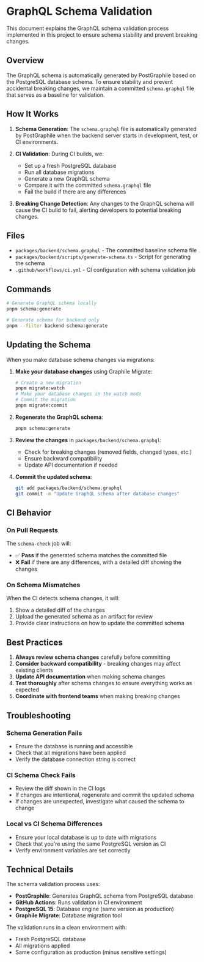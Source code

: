 # GraphQL Schema Validation

This document explains the GraphQL schema validation process implemented in this
project to ensure schema stability and prevent breaking changes.

## Overview

The GraphQL schema is automatically generated by PostGraphile based on the
PostgreSQL database schema. To ensure stability and prevent accidental breaking
changes, we maintain a committed `schema.graphql` file that serves as a baseline
for validation.

## How It Works

1. **Schema Generation**: The `schema.graphql` file is automatically generated
   by PostGraphile when the backend server starts in development, test, or CI
   environments.

2. **CI Validation**: During CI builds, we:

   - Set up a fresh PostgreSQL database
   - Run all database migrations
   - Generate a new GraphQL schema
   - Compare it with the committed `schema.graphql` file
   - Fail the build if there are any differences

3. **Breaking Change Detection**: Any changes to the GraphQL schema will cause
   the CI build to fail, alerting developers to potential breaking changes.

## Files

- `packages/backend/schema.graphql` - The committed baseline schema file
- `packages/backend/scripts/generate-schema.ts` - Script for generating the
  schema
- `.github/workflows/ci.yml` - CI configuration with schema validation job

## Commands

```bash
# Generate GraphQL schema locally
pnpm schema:generate

# Generate schema for backend only
pnpm --filter backend schema:generate
```

## Updating the Schema

When you make database schema changes via migrations:

1. **Make your database changes** using Graphile Migrate:

   ```bash
   # Create a new migration
   pnpm migrate:watch
   # Make your database changes in the watch mode
   # Commit the migration
   pnpm migrate:commit
   ```

2. **Regenerate the GraphQL schema**:

   ```bash
   pnpm schema:generate
   ```

3. **Review the changes** in `packages/backend/schema.graphql`:

   - Check for breaking changes (removed fields, changed types, etc.)
   - Ensure backward compatibility
   - Update API documentation if needed

4. **Commit the updated schema**:
   ```bash
   git add packages/backend/schema.graphql
   git commit -m "Update GraphQL schema after database changes"
   ```

## CI Behavior

### On Pull Requests

The `schema-check` job will:

- ✅ **Pass** if the generated schema matches the committed file
- ❌ **Fail** if there are any differences, with a detailed diff showing the
  changes

### On Schema Mismatches

When the CI detects schema changes, it will:

1. Show a detailed diff of the changes
2. Upload the generated schema as an artifact for review
3. Provide clear instructions on how to update the committed schema

## Best Practices

1. **Always review schema changes** carefully before committing
2. **Consider backward compatibility** - breaking changes may affect existing
   clients
3. **Update API documentation** when making schema changes
4. **Test thoroughly** after schema changes to ensure everything works as
   expected
5. **Coordinate with frontend teams** when making breaking changes

## Troubleshooting

### Schema Generation Fails

- Ensure the database is running and accessible
- Check that all migrations have been applied
- Verify the database connection string is correct

### CI Schema Check Fails

- Review the diff shown in the CI logs
- If changes are intentional, regenerate and commit the updated schema
- If changes are unexpected, investigate what caused the schema to change

### Local vs CI Schema Differences

- Ensure your local database is up to date with migrations
- Check that you're using the same PostgreSQL version as CI
- Verify environment variables are set correctly

## Technical Details

The schema validation process uses:

- **PostGraphile**: Generates GraphQL schema from PostgreSQL database
- **GitHub Actions**: Runs validation in CI environment
- **PostgreSQL 15**: Database engine (same version as production)
- **Graphile Migrate**: Database migration tool

The validation runs in a clean environment with:

- Fresh PostgreSQL database
- All migrations applied
- Same configuration as production (minus sensitive settings)
